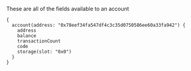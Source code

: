 These are all of the fields available to an account

```grapql
{
  account(address: "0x78eef34fa547df4c3c35d0750586ee60a33fa942") {
    address
    balance
    transactionCount
    code
    storage(slot: "0x0")
  }
}
```
